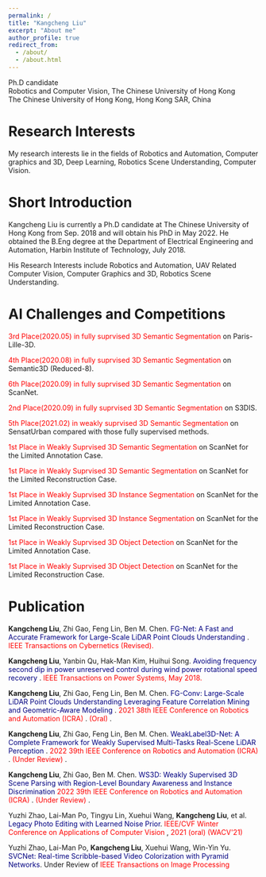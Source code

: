 ```yaml
---
permalink: /
title: "Kangcheng Liu"
excerpt: "About me"
author_profile: true
redirect_from: 
  - /about/
  - /about.html
---
```


Ph.D candidate <br>
Robotics and Computer Vision, The Chinese University of Hong Kong <br>
The Chinese University of Hong Kong, Hong Kong SAR, China

**Research Interests**
======
My research interests lie in the fields of Robotics and Automation, Computer graphics and 3D,  Deep Learning, Robotics Scene Understanding, Computer Vision. 


**Short Introduction**
======
Kangcheng Liu is currently a Ph.D candidate at The Chinese University of Hong Kong from Sep. 2018 and will obtain his PhD in May 2022. He obtained the B.Eng degree at the Department of Electrical Engineering and Automation, Harbin Institute of Technology, July 2018. 


His Research Interests include Robotics and Automation, UAV Related Computer Vision,  Computer Graphics and 3D,  Robotics Scene Understanding.

AI Challenges and Competitions
======
<font color='Red'>3rd Place(2020.05) in fully suprvised 3D Semantic Segmentation </font> on Paris-Lille-3D.

<font color='Red'>4th Place(2020.08) in fully suprvised 3D Semantic Segmentation </font> on Semantic3D (Reduced-8).

<font color='Red'>6th Place(2020.09) in fully suprvised 3D Semantic Segmentation </font> on ScanNet.

<font color='Red'>2nd Place(2020.09) in fully suprvised 3D Semantic Segmentation </font> on S3DIS.

<font color='Red'>5th Place(2021.02) in weakly suprvised 3D Semantic Segmentation </font> on SensatUrban compared with those fully supervised methods.

<font color='Red'>1st Place in Weakly Suprvised 3D Semantic Segmentation </font> on ScanNet for the Limited Annotation Case.

<font color='Red'>1st Place in Weakly Suprvised 3D Semantic Segmentation </font> on ScanNet for the Limited Reconstruction Case.

<font color='Red'>1st Place in Weakly Suprvised 3D Instance Segmentation </font> on ScanNet for the Limited Annotation Case.

<font color='Red'>1st Place in Weakly Suprvised 3D Instance Segmentation </font> on ScanNet for the Limited Reconstruction Case.

<font color='Red'>1st Place in Weakly Suprvised 3D Object Detection </font> on ScanNet for the Limited Annotation Case.

<font color='Red'>1st Place in Weakly Suprvised 3D Object Detection </font> on ScanNet for the Limited Reconstruction Case.

Publication
======

**Kangcheng Liu**, Zhi Gao, Feng Lin, Ben M. Chen. <font color='Navy'> FG-Net: A Fast and Accurate Framework for Large-Scale LiDAR Point Clouds Understanding </font>. <font color='Red'> IEEE Transactions on Cybernetics (Revised). </font>

**Kangcheng Liu**, Yanbin Qu, Hak-Man Kim, Huihui Song. <font color='Navy'> Avoiding frequency second dip in power unreserved control during wind power rotational speed recovery </font>. <font color='Red'> IEEE Transactions on Power Systems, May 2018. </font>

**Kangcheng Liu**, Zhi Gao, Feng Lin, Ben M. Chen. <font color='Navy'> FG-Conv: Large-Scale LiDAR Point Clouds Understanding Leveraging Feature Correlation Mining and Geometric-Aware Modeling  </font>. <font color='Red'> 2021 38th IEEE Conference on Robotics and Automation (ICRA) </font>. <font color='Red'> (Oral) </font>.

**Kangcheng Liu**, Zhi Gao, Feng Lin, Ben M. Chen. <font color='Navy'> WeakLabel3D-Net: A Complete Framework for Weakly Supervised Multi-Tasks Real-Scene LiDAR Perception   </font>. <font color='Red'> 2022 39th IEEE Conference on Robotics and Automation (ICRA) </font>. <font color='Red'> (Under Review) </font>.

**Kangcheng Liu**, Zhi Gao, Ben M. Chen. <font color='Navy'> WS3D: Weakly Supervised 3D Scene Parsing with Region-Level Boundary Awareness and Instance Discrimination </font> <font color='Red'> 2022 39th IEEE Conference on Robotics and Automation (ICRA) </font>. <font color='Red'> (Under Review) </font>.

Yuzhi Zhao, Lai-Man Po, Tingyu Lin, Xuehui Wang, **Kangcheng Liu**, et al. <font color='Navy'> Legacy Photo Editing with Learned Noise Prior</font>. <font color='Red'> IEEE/CVF Winter Conference on Applications of Computer Vision </font>, <font color='Red'> 2021 (oral) (WACV'21) </font>

Yuzhi Zhao, Lai-Man Po, **Kangcheng Liu**, Xuehui Wang, Win-Yin Yu. <font color='Navy'> SVCNet: Real-time Scribble-based Video Colorization with Pyramid Networks</font>. Under Review of <font color='Red'> IEEE Transactions on Image Processing </font>
